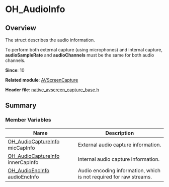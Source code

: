 # OH_AudioInfo

## Overview

The struct describes the audio information.

To perform both external capture (using microphones) and internal capture, **audioSampleRate** and **audioChannels** must be the same for both audio channels.

**Since**: 10

**Related module**: [AVScreenCapture](capi-avscreencapture.md)

**Header file**: [native_avscreen_capture_base.h](capi-native-avscreen-capture-base-h.md)

## Summary

### Member Variables

| Name| Description|
| -- | -- |
| [OH_AudioCaptureInfo](capi-oh-audiocaptureinfo.md) micCapInfo | External audio capture information.|
| [OH_AudioCaptureInfo](capi-oh-audiocaptureinfo.md) innerCapInfo | Internal audio capture information.|
| [OH_AudioEncInfo](capi-oh-audioencinfo.md) audioEncInfo | Audio encoding information, which is not required for raw streams.|
